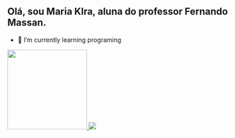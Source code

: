 ## Olá, sou Maria Klra, aluna do professor Fernando Massan.
- 🌱 I’m currently learning programing
<div>  
  <a href=:"https://github.com/klarasosouza">
    <img height="180 cm" src="https://github-readme-starts.vercel.app/api?username=klarasosouza&show_icons=true&theme=dracula&include_a11_commits=true&count_private=true"/>
    <img heigth="180 cm" src="https://github-readme-starts.vercel.app/api/top-langs/?username=klarasosouza&layout=compact&langs_count=16&theme=dracula"/>
</div>
